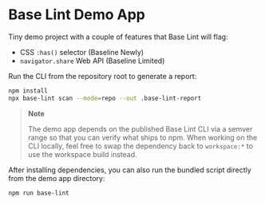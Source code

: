 # Base Lint Demo App

Tiny demo project with a couple of features that Base Lint will flag:

- CSS `:has()` selector (Baseline Newly)
- `navigator.share` Web API (Baseline Limited)

Run the CLI from the repository root to generate a report:

```bash
npm install
npx base-lint scan --mode=repo --out .base-lint-report
```

> **Note**
>
> The demo app depends on the published Base Lint CLI via a semver range so that you can verify what ships to npm. When working on the CLI locally, feel free to swap the dependency back to `workspace:*` to use the workspace build instead.

After installing dependencies, you can also run the bundled script directly from the demo app directory:

```bash
npm run base-lint
```

